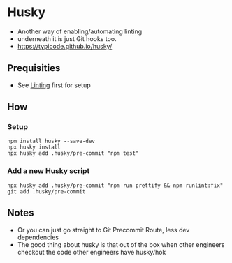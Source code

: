 # Husky
- Another way of enabling/automating linting
- underneath it is just Git hooks too.
- https://typicode.github.io/husky/

## Prequisities
- See [Linting](./Linting.md) first for setup

## How
### Setup
```shell
npm install husky --save-dev
npx husky install
npx husky add .husky/pre-commit "npm test"
```


### Add a new Husky script
```shell
npx husky add .husky/pre-commit "npm run prettify && npm runlint:fix"
git add .husky/pre-commit
```
## Notes
- Or you can just go straight to Git Precommit Route, less dev dependencies
- The good thing about husky is that out of the box when other engineers checkout the code other engineers have husky/hok
